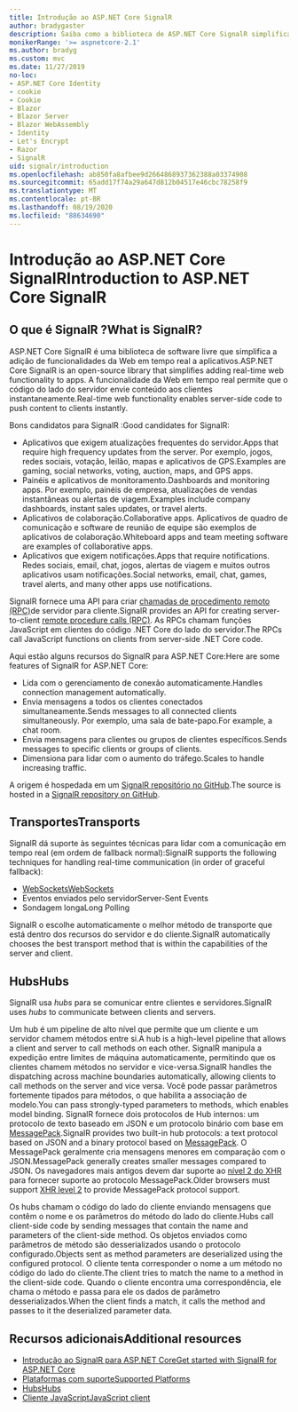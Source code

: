 ```yaml
---
title: Introdução ao ASP.NET Core SignalR
author: bradygaster
description: Saiba como a biblioteca de ASP.NET Core SignalR simplifica a adição de funcionalidades em tempo real aos aplicativos.
monikerRange: '>= aspnetcore-2.1'
ms.author: bradyg
ms.custom: mvc
ms.date: 11/27/2019
no-loc:
- ASP.NET Core Identity
- cookie
- Cookie
- Blazor
- Blazor Server
- Blazor WebAssembly
- Identity
- Let's Encrypt
- Razor
- SignalR
uid: signalr/introduction
ms.openlocfilehash: ab850fa8afbee9d2664868937362388a03374908
ms.sourcegitcommit: 65add17f74a29a647d812b04517e46cbc78258f9
ms.translationtype: MT
ms.contentlocale: pt-BR
ms.lasthandoff: 08/19/2020
ms.locfileid: "88634690"
---
```

# <a name="introduction-to-aspnet-core-no-locsignalr"></a><span data-ttu-id="50a5d-103">Introdução ao ASP.NET Core SignalR</span><span class="sxs-lookup"><span data-stu-id="50a5d-103">Introduction to ASP.NET Core SignalR</span></span>

## <a name="what-is-no-locsignalr"></a><span data-ttu-id="50a5d-104">O que é SignalR ?</span><span class="sxs-lookup"><span data-stu-id="50a5d-104">What is SignalR?</span></span>

<span data-ttu-id="50a5d-105">ASP.NET Core SignalR é uma biblioteca de software livre que simplifica a adição de funcionalidades da Web em tempo real a aplicativos.</span><span class="sxs-lookup"><span data-stu-id="50a5d-105">ASP.NET Core SignalR is an open-source library that simplifies adding real-time web functionality to apps.</span></span> <span data-ttu-id="50a5d-106">A funcionalidade da Web em tempo real permite que o código do lado do servidor envie conteúdo aos clientes instantaneamente.</span><span class="sxs-lookup"><span data-stu-id="50a5d-106">Real-time web functionality enables server-side code to push content to clients instantly.</span></span>

<span data-ttu-id="50a5d-107">Bons candidatos para SignalR :</span><span class="sxs-lookup"><span data-stu-id="50a5d-107">Good candidates for SignalR:</span></span>

* <span data-ttu-id="50a5d-108">Aplicativos que exigem atualizações frequentes do servidor.</span><span class="sxs-lookup"><span data-stu-id="50a5d-108">Apps that require high frequency updates from the server.</span></span> <span data-ttu-id="50a5d-109">Por exemplo, jogos, redes sociais, votação, leilão, mapas e aplicativos de GPS.</span><span class="sxs-lookup"><span data-stu-id="50a5d-109">Examples are gaming, social networks, voting, auction, maps, and GPS apps.</span></span>
* <span data-ttu-id="50a5d-110">Painéis e aplicativos de monitoramento.</span><span class="sxs-lookup"><span data-stu-id="50a5d-110">Dashboards and monitoring apps.</span></span> <span data-ttu-id="50a5d-111">Por exemplo, painéis de empresa, atualizações de vendas instantâneas ou alertas de viagem.</span><span class="sxs-lookup"><span data-stu-id="50a5d-111">Examples include company dashboards, instant sales updates, or travel alerts.</span></span>
* <span data-ttu-id="50a5d-112">Aplicativos de colaboração.</span><span class="sxs-lookup"><span data-stu-id="50a5d-112">Collaborative apps.</span></span> <span data-ttu-id="50a5d-113">Aplicativos de quadro de comunicação e software de reunião de equipe são exemplos de aplicativos de colaboração.</span><span class="sxs-lookup"><span data-stu-id="50a5d-113">Whiteboard apps and team meeting software are examples of collaborative apps.</span></span>
* <span data-ttu-id="50a5d-114">Aplicativos que exigem notificações.</span><span class="sxs-lookup"><span data-stu-id="50a5d-114">Apps that require notifications.</span></span> <span data-ttu-id="50a5d-115">Redes sociais, email, chat, jogos, alertas de viagem e muitos outros aplicativos usam notificações.</span><span class="sxs-lookup"><span data-stu-id="50a5d-115">Social networks, email, chat, games, travel alerts, and many other apps use notifications.</span></span>

<span data-ttu-id="50a5d-116">SignalR fornece uma API para criar [chamadas de procedimento remoto (RPC)](https://wikipedia.org/wiki/Remote_procedure_call)de servidor para cliente.</span><span class="sxs-lookup"><span data-stu-id="50a5d-116">SignalR provides an API for creating server-to-client [remote procedure calls (RPC)](https://wikipedia.org/wiki/Remote_procedure_call).</span></span> <span data-ttu-id="50a5d-117">As RPCs chamam funções JavaScript em clientes do código .NET Core do lado do servidor.</span><span class="sxs-lookup"><span data-stu-id="50a5d-117">The RPCs call JavaScript functions on clients from server-side .NET Core code.</span></span>

<span data-ttu-id="50a5d-118">Aqui estão alguns recursos do SignalR para ASP.NET Core:</span><span class="sxs-lookup"><span data-stu-id="50a5d-118">Here are some features of SignalR for ASP.NET Core:</span></span>

* <span data-ttu-id="50a5d-119">Lida com o gerenciamento de conexão automaticamente.</span><span class="sxs-lookup"><span data-stu-id="50a5d-119">Handles connection management automatically.</span></span>
* <span data-ttu-id="50a5d-120">Envia mensagens a todos os clientes conectados simultaneamente.</span><span class="sxs-lookup"><span data-stu-id="50a5d-120">Sends messages to all connected clients simultaneously.</span></span> <span data-ttu-id="50a5d-121">Por exemplo, uma sala de bate-papo.</span><span class="sxs-lookup"><span data-stu-id="50a5d-121">For example, a chat room.</span></span>
* <span data-ttu-id="50a5d-122">Envia mensagens para clientes ou grupos de clientes específicos.</span><span class="sxs-lookup"><span data-stu-id="50a5d-122">Sends messages to specific clients or groups of clients.</span></span>
* <span data-ttu-id="50a5d-123">Dimensiona para lidar com o aumento do tráfego.</span><span class="sxs-lookup"><span data-stu-id="50a5d-123">Scales to handle increasing traffic.</span></span>

<span data-ttu-id="50a5d-124">A origem é hospedada em um [ SignalR repositório no GitHub](https://github.com/dotnet/AspNetCore/tree/master/src/SignalR).</span><span class="sxs-lookup"><span data-stu-id="50a5d-124">The source is hosted in a [SignalR repository on GitHub](https://github.com/dotnet/AspNetCore/tree/master/src/SignalR).</span></span>

## <a name="transports"></a><span data-ttu-id="50a5d-125">Transportes</span><span class="sxs-lookup"><span data-stu-id="50a5d-125">Transports</span></span>

<span data-ttu-id="50a5d-126">SignalR dá suporte às seguintes técnicas para lidar com a comunicação em tempo real (em ordem de fallback normal):</span><span class="sxs-lookup"><span data-stu-id="50a5d-126">SignalR supports the following techniques for handling real-time communication (in order of graceful fallback):</span></span>

* [<span data-ttu-id="50a5d-127">WebSockets</span><span class="sxs-lookup"><span data-stu-id="50a5d-127">WebSockets</span></span>](https://tools.ietf.org/html/rfc7118)
* <span data-ttu-id="50a5d-128">Eventos enviados pelo servidor</span><span class="sxs-lookup"><span data-stu-id="50a5d-128">Server-Sent Events</span></span>
* <span data-ttu-id="50a5d-129">Sondagem longa</span><span class="sxs-lookup"><span data-stu-id="50a5d-129">Long Polling</span></span>

<span data-ttu-id="50a5d-130">SignalR o escolhe automaticamente o melhor método de transporte que está dentro dos recursos do servidor e do cliente.</span><span class="sxs-lookup"><span data-stu-id="50a5d-130">SignalR automatically chooses the best transport method that is within the capabilities of the server and client.</span></span>

## <a name="hubs"></a><span data-ttu-id="50a5d-131">Hubs</span><span class="sxs-lookup"><span data-stu-id="50a5d-131">Hubs</span></span>

<span data-ttu-id="50a5d-132">SignalR usa *hubs* para se comunicar entre clientes e servidores.</span><span class="sxs-lookup"><span data-stu-id="50a5d-132">SignalR uses *hubs* to communicate between clients and servers.</span></span>

<span data-ttu-id="50a5d-133">Um hub é um pipeline de alto nível que permite que um cliente e um servidor chamem métodos entre si.</span><span class="sxs-lookup"><span data-stu-id="50a5d-133">A hub is a high-level pipeline that allows a client and server to call methods on each other.</span></span> <span data-ttu-id="50a5d-134">SignalR manipula a expedição entre limites de máquina automaticamente, permitindo que os clientes chamem métodos no servidor e vice-versa.</span><span class="sxs-lookup"><span data-stu-id="50a5d-134">SignalR handles the dispatching across machine boundaries automatically, allowing clients to call methods on the server and vice versa.</span></span> <span data-ttu-id="50a5d-135">Você pode passar parâmetros fortemente tipados para métodos, o que habilita a associação de modelo.</span><span class="sxs-lookup"><span data-stu-id="50a5d-135">You can pass strongly-typed parameters to methods, which enables model binding.</span></span> <span data-ttu-id="50a5d-136">SignalR fornece dois protocolos de Hub internos: um protocolo de texto baseado em JSON e um protocolo binário com base em [MessagePack](https://msgpack.org/).</span><span class="sxs-lookup"><span data-stu-id="50a5d-136">SignalR provides two built-in hub protocols: a text protocol based on JSON and a binary protocol based on [MessagePack](https://msgpack.org/).</span></span>  <span data-ttu-id="50a5d-137">O MessagePack geralmente cria mensagens menores em comparação com o JSON.</span><span class="sxs-lookup"><span data-stu-id="50a5d-137">MessagePack generally creates smaller messages compared to JSON.</span></span> <span data-ttu-id="50a5d-138">Os navegadores mais antigos devem dar suporte ao [nível 2 do XHR](https://caniuse.com/#feat=xhr2) para fornecer suporte ao protocolo MessagePack.</span><span class="sxs-lookup"><span data-stu-id="50a5d-138">Older browsers must support [XHR level 2](https://caniuse.com/#feat=xhr2) to provide MessagePack protocol support.</span></span>

<span data-ttu-id="50a5d-139">Os hubs chamam o código do lado do cliente enviando mensagens que contêm o nome e os parâmetros do método do lado do cliente.</span><span class="sxs-lookup"><span data-stu-id="50a5d-139">Hubs call client-side code by sending messages that contain the name and parameters of the client-side method.</span></span> <span data-ttu-id="50a5d-140">Os objetos enviados como parâmetros de método são desserializados usando o protocolo configurado.</span><span class="sxs-lookup"><span data-stu-id="50a5d-140">Objects sent as method parameters are deserialized using the configured protocol.</span></span> <span data-ttu-id="50a5d-141">O cliente tenta corresponder o nome a um método no código do lado do cliente.</span><span class="sxs-lookup"><span data-stu-id="50a5d-141">The client tries to match the name to a method in the client-side code.</span></span> <span data-ttu-id="50a5d-142">Quando o cliente encontra uma correspondência, ele chama o método e passa para ele os dados de parâmetro desserializados.</span><span class="sxs-lookup"><span data-stu-id="50a5d-142">When the client finds a match, it calls the method and passes to it the deserialized parameter data.</span></span>

## <a name="additional-resources"></a><span data-ttu-id="50a5d-143">Recursos adicionais</span><span class="sxs-lookup"><span data-stu-id="50a5d-143">Additional resources</span></span>

* [<span data-ttu-id="50a5d-144">Introdução ao SignalR para ASP.NET Core</span><span class="sxs-lookup"><span data-stu-id="50a5d-144">Get started with SignalR for ASP.NET Core</span></span>](xref:tutorials/signalr)
* [<span data-ttu-id="50a5d-145">Plataformas com suporte</span><span class="sxs-lookup"><span data-stu-id="50a5d-145">Supported Platforms</span></span>](xref:signalr/supported-platforms)
* [<span data-ttu-id="50a5d-146">Hubs</span><span class="sxs-lookup"><span data-stu-id="50a5d-146">Hubs</span></span>](xref:signalr/hubs)
* [<span data-ttu-id="50a5d-147">Cliente JavaScript</span><span class="sxs-lookup"><span data-stu-id="50a5d-147">JavaScript client</span></span>](xref:signalr/javascript-client)
